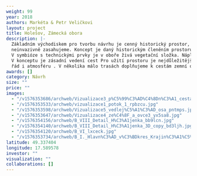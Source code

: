```yaml
---
weight: 99
year: 2018
authors: Markéta & Petr Veličkovi
layout: project
title: Holešov, Zámecká obora
description: |-
  Základním východiskem pro tvorbu návrhu je cenný historický prostor, do kterého
  neinvazivně zasahujeme. Koncept je daný historickým členěním prostoru cestami doprovázenými alejemi, jádrovým umístěním objektu hájenky, včleněním vodního toku, nebo třeba pozdějším umístěním jezdeckého oválu.
  V symbióze s technickými prvky je v oboře živá vegetační složka. Náplň a původní užití prostoru dnes nelze vrátit. Proto jsme se pokusili zamyslet nejen nad podobu objektu z hlediska historicky velice cenného místa, ale také nad jeho uživatelskou náplní, která je nedílně spojená se změnou majitelů.
  V konceptu je zásadní vedení cest Pro užití prostoru je nejdůležitější jejich kvalitní povrch. Cesty ponecháváme v jejich trasách Místy doplňujeme zaniklé trasování s ohledem na smysluplnost, ne v absolutní míře. Pro návštěvníky zpřístupňujeme pěší cestou vodní náhon a také doplňujeme chybějící spojnici mezi hlavní podélnou a vedlejší podélnou osou vinoucí se při východní hranici obory. K cestám neoddělitelně patří vegetační doprovod aleje i volnější liniové výsadby stromů. Ty vnášejí do prostoru
  řád i atmosféru . V několika málo trasách doplňujeme k cestám zemní osvětlení, které může sloužit při akcích a zároveň v případě zájmu může prodloužit dobu užití místa mimo vegetační sezónu, kdy je málo světla a dny jsou velice krátké. Na cesty užíváme měkkého, vodu propustného povrchu s tradičním vzhledem mlatu. Některé trasy obnovujeme prostřednictvím vyšší intenzity kosení trávníku
awards: []
category: Návrh
size: ""
price: ""
images:
  - "/v1576353686/archweb/Vizualizace3_p%C5%99%C3%AD%C4%8Dn%C3%A1_cesta_1_utozj8.jpg"
  - "/v1576353533/archweb/vizualizace1_potok_1_rpbzcu.jpg"
  - "/v1576353598/archweb/Vizualizace5_vedlej%C5%A1%C3%AD_osa_pntmps.jpg"
  - "/v1576353647/archweb/Vizualizace4_ze%C4%8F_a_ovce3_yx5sa8.jpg"
  - "/v1576354156/archweb/B_VIII_Detail_H%C3%A1jenka_bb9lcn.jpg"
  - "/v1576354140/archweb/B_VIII_Detail_H%C3%A1jenka_3D_copy_bd3ljh.jpg"
  - "/v1576354120/archweb/B_VI_lxceck.jpg"
  - "/v1576353734/archweb/B_I._Hlavn%C3%AD_v%C3%BDkres_Krajin%C3%A1%C5%99sko_architektonick%C3%A9_%C5%99e%C5%A1en%C3%AD_zmen%C5%A1en%C3%BD_v%C3%BDkres_stikye.jpg"
latitude: 49.337404
longitude: 17.589578
investor: ""
visualization: ""
collaborations: []
---
```

